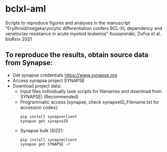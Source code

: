 # bclxl-aml
Scripts to reproduce figures and analyses in the manuscript "Erythroid/megakaryocytic differentiation confers BCL-XL dependency and venetoclax resistance in acute myeloid leukemia" Kuusanmäki, Dufva et al. bioRxiv 2021

## To reproduce the results, obtain source data from Synapse:
- Get synapse credentials https://www.synapse.org
- Access synapse project SYNAPSE
- Download project data:
	- Input files individually (see scripts for filenames and download from SYNAPSE) (Recommended) 
	- Programmatic access (synapse, check synapseID_Filename.txt for accession codes):
		```
		pip install synapseclient
		synapse get synapseID
		```
	- Synapse bulk (SIZE):
		```
		pip install synapseclient
		synapse get SYNAPSE -r
		```
